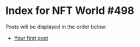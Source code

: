 # Index for NFT World #498
Posts will be displayed in the order below:

- [Your first post](./001-first.md)

